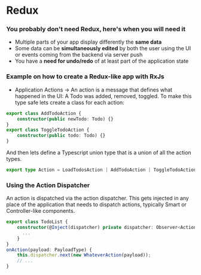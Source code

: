 # Redux

### You probably don't need Redux, here's when you will need it
* Multiple parts of your app display differently the **same data**
* Some data can be **simultaneously edited** by both the user using the UI or events coming from the backend via server push
* You have a **need for undo/redo** of at least part of the application state

### Example on how to create a Redux-like app with RxJs
* Application Actions -> An action is a message that defines what happened in the UI: A Todo was added, removed, toggled.
To make this type safe lets create a class for each action:
```typescript
export class AddTodoAction {
    constructor(public newTodo: Todo) {}
}
export class ToggleTodoAction {
    constructor(public todo: Todo) {}
}
```
And then lets define a Typescript union type that is a union of all the action types.
```typescript
export type Action = LoadTodosAction | AddTodoAction | ToggleTodoAction | DeleteTodoAction | StartBackendAction | EndBackendAction;
```

### Using the Action Dispatcher
An action is dispatched via the action dispatcher. This gets injected in any place of the application that needs to dispatch actions,
typically Smart or Controller-like components.
```typescript
export class TodoList {
    constructor(@Inject(dispatcher) private dispatcher: Observer<Action>) {
      ...
    }
}
onAction(payload: PayloadType) {
    this.dispatcher.next(new WhateverAction(payload));
    // ...
}
```
